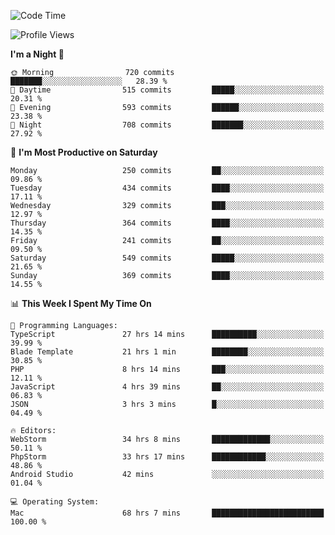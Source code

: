 <!--START_SECTION:waka-->
![Code Time](http://img.shields.io/badge/Code%20Time-1%2C508%20hrs%2050%20mins-blue)

![Profile Views](http://img.shields.io/badge/Profile%20Views-11-blue)

**I'm a Night 🦉** 

```text
🌞 Morning                720 commits         ███████░░░░░░░░░░░░░░░░░░   28.39 % 
🌆 Daytime                515 commits         █████░░░░░░░░░░░░░░░░░░░░   20.31 % 
🌃 Evening                593 commits         ██████░░░░░░░░░░░░░░░░░░░   23.38 % 
🌙 Night                  708 commits         ███████░░░░░░░░░░░░░░░░░░   27.92 % 
```
📅 **I'm Most Productive on Saturday** 

```text
Monday                   250 commits         ██░░░░░░░░░░░░░░░░░░░░░░░   09.86 % 
Tuesday                  434 commits         ████░░░░░░░░░░░░░░░░░░░░░   17.11 % 
Wednesday                329 commits         ███░░░░░░░░░░░░░░░░░░░░░░   12.97 % 
Thursday                 364 commits         ████░░░░░░░░░░░░░░░░░░░░░   14.35 % 
Friday                   241 commits         ██░░░░░░░░░░░░░░░░░░░░░░░   09.50 % 
Saturday                 549 commits         █████░░░░░░░░░░░░░░░░░░░░   21.65 % 
Sunday                   369 commits         ████░░░░░░░░░░░░░░░░░░░░░   14.55 % 
```


📊 **This Week I Spent My Time On** 

```text
💬 Programming Languages: 
TypeScript               27 hrs 14 mins      ██████████░░░░░░░░░░░░░░░   39.99 % 
Blade Template           21 hrs 1 min        ████████░░░░░░░░░░░░░░░░░   30.85 % 
PHP                      8 hrs 14 mins       ███░░░░░░░░░░░░░░░░░░░░░░   12.11 % 
JavaScript               4 hrs 39 mins       ██░░░░░░░░░░░░░░░░░░░░░░░   06.83 % 
JSON                     3 hrs 3 mins        █░░░░░░░░░░░░░░░░░░░░░░░░   04.49 % 

🔥 Editors: 
WebStorm                 34 hrs 8 mins       █████████████░░░░░░░░░░░░   50.11 % 
PhpStorm                 33 hrs 17 mins      ████████████░░░░░░░░░░░░░   48.86 % 
Android Studio           42 mins             ░░░░░░░░░░░░░░░░░░░░░░░░░   01.04 % 

💻 Operating System: 
Mac                      68 hrs 7 mins       █████████████████████████   100.00 % 
```


<!--END_SECTION:waka-->
